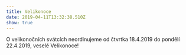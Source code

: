 ```yaml
---
title: Velikonoce
date: 2019-04-11T13:32:38.510Z
show: true
---
```

O velikonočních svátcích neordinujeme od čtvrtka 18.4.2019 do pondělí 22.4.2019, veselé Velikonoce!
